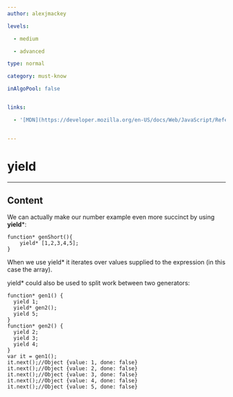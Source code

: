 ```yaml
---
author: alexjmackey

levels:

  - medium

  - advanced

type: normal

category: must-know

inAlgoPool: false


links:

  - '[MDN](https://developer.mozilla.org/en-US/docs/Web/JavaScript/Reference/Operators/yield#Examples){website}'


---
```


# yield

---
## Content

We can actually make our number example even more succinct by using **yield***:
```
function* genShort(){
	yield* [1,2,3,4,5];
}
```

When we use yield* it iterates over values supplied to the expression (in this case the array).

yield* could also be used to split work between two generators:

```
function* gen1() {
  yield 1;
  yield* gen2();
  yield 5;
}
function* gen2() {
  yield 2;
  yield 3;
  yield 4;
}
var it = gen1();
it.next();//Object {value: 1, done: false}
it.next();//Object {value: 2, done: false}
it.next();//Object {value: 3, done: false}
it.next();//Object {value: 4, done: false}
it.next();//Object {value: 5, done: false}
```

